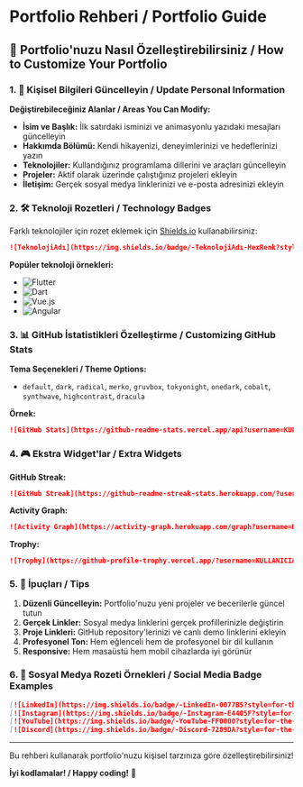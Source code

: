 # Portfolio Rehberi / Portfolio Guide

## 📝 Portfolio'nuzu Nasıl Özelleştirebilirsiniz / How to Customize Your Portfolio

### 1. 🎨 Kişisel Bilgileri Güncelleyin / Update Personal Information

**Değiştirebileceğiniz Alanlar / Areas You Can Modify:**

- **İsim ve Başlık:** İlk satırdaki isminizi ve animasyonlu yazıdaki mesajları güncelleyin
- **Hakkımda Bölümü:** Kendi hikayenizi, deneyimlerinizi ve hedeflerinizi yazın
- **Teknolojiler:** Kullandığınız programlama dillerini ve araçları güncelleyin
- **Projeler:** Aktif olarak üzerinde çalıştığınız projeleri ekleyin
- **İletişim:** Gerçek sosyal medya linklerinizi ve e-posta adresinizi ekleyin

### 2. 🛠️ Teknoloji Rozetleri / Technology Badges

Farklı teknolojiler için rozet eklemek için [Shields.io](https://shields.io) kullanabilirsiniz:

```markdown
![TeknolojiAdı](https://img.shields.io/badge/-TeknolojiAdı-HexRenk?style=flat-square&logo=logoadi&logoColor=white)
```

**Popüler teknoloji örnekleri:**
- ![Flutter](https://img.shields.io/badge/-Flutter-02569B?style=flat-square&logo=flutter&logoColor=white)
- ![Dart](https://img.shields.io/badge/-Dart-0175C2?style=flat-square&logo=dart&logoColor=white)
- ![Vue.js](https://img.shields.io/badge/-Vue.js-4FC08D?style=flat-square&logo=vue.js&logoColor=white)
- ![Angular](https://img.shields.io/badge/-Angular-DD0031?style=flat-square&logo=angular&logoColor=white)

### 3. 📊 GitHub İstatistikleri Özelleştirme / Customizing GitHub Stats

**Tema Seçenekleri / Theme Options:**
- `default`, `dark`, `radical`, `merko`, `gruvbox`, `tokyonight`, `onedark`, `cobalt`, `synthwave`, `highcontrast`, `dracula`

**Örnek:**
```markdown
![GitHub Stats](https://github-readme-stats.vercel.app/api?username=KULLANICIADI&show_icons=true&theme=TEMA_ADI)
```

### 4. 🎮 Ekstra Widget'lar / Extra Widgets

**GitHub Streak:**
```markdown
![GitHub Streak](https://github-readme-streak-stats.herokuapp.com/?user=KULLANICIADI&theme=TEMA)
```

**Activity Graph:**
```markdown
![Activity Graph](https://activity-graph.herokuapp.com/graph?username=KULLANICIADI&theme=TEMA)
```

**Trophy:**
```markdown
![Trophy](https://github-profile-trophy.vercel.app/?username=KULLANICIADI&theme=TEMA)
```

### 5. 🎯 İpuçları / Tips

1. **Düzenli Güncelleyin:** Portfolio'nuzu yeni projeler ve becerilerle güncel tutun
2. **Gerçek Linkler:** Sosyal medya linklerini gerçek profillerinizle değiştirin
3. **Proje Linkleri:** GitHub repository'lerinizi ve canlı demo linklerini ekleyin
4. **Profesyonel Ton:** Hem eğlenceli hem de profesyonel bir dil kullanın
5. **Responsive:** Hem masaüstü hem mobil cihazlarda iyi görünür

### 6. 📱 Sosyal Medya Rozeti Örnekleri / Social Media Badge Examples

```markdown
[![LinkedIn](https://img.shields.io/badge/-LinkedIn-0077B5?style=for-the-badge&logo=linkedin&logoColor=white)](LINKEDIN_LINK)
[![Instagram](https://img.shields.io/badge/-Instagram-E4405F?style=for-the-badge&logo=instagram&logoColor=white)](INSTAGRAM_LINK)
[![YouTube](https://img.shields.io/badge/-YouTube-FF0000?style=for-the-badge&logo=youtube&logoColor=white)](YOUTUBE_LINK)
[![Discord](https://img.shields.io/badge/-Discord-7289DA?style=for-the-badge&logo=discord&logoColor=white)](DISCORD_LINK)
```

---

Bu rehberi kullanarak portfolio'nuzu kişisel tarzınıza göre özelleştirebilirsiniz! 

**İyi kodlamalar! / Happy coding!** 🚀
